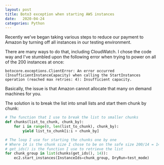 ```yaml
---
layout: post
title: Boto3 exception when starting AWS instances
date:   2020-04-24
categories: Python
---
```


Recently we've began taking various steps to reduce our payment to Amazon by turning off all instances
in our testing environment.

There are many ways to do that, including CloudWatch. I chose the code way and I've stumbled upon the following
error when trying to power on all of the 200 instances at once:
```shell
botocore.exceptions.ClientError: An error occurred (InsufficientInstanceCapacity) when calling the StartInstances operation (reached max retries: 4): Insufficient capacity.
```

Basically, the issue is that Amazon cannot allocate that many on demand machines for you. 

The solution is to break the list into small lists and start them chunk by chunk:
```python
# The function that I use to break the list to smaller chunks
def chunks(list_to_chunk, chunk_by):
    for i in range(0, len(list_to_chunk), chunk_by):
        yield list_to_chunk[i:i + chunk_by]

# The loop I use for starting the chunks one by one
# Where 14 is the chunk size I chose to be on the safe size 200/14 = 14 machines in each chunk
# get_ids() is the function I use to retrieve the list
for chunk_group in list(chunks(get_ids(), 14)):
    ec2.start_instances(InstanceIds=chunk_group, DryRun=test_mode)
```
